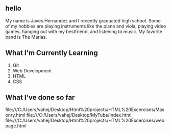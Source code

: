 ## hello 

My name is Javes Hernandez and I recently graduated high school. Some of my hobbies are playing instruments like the piano and viola, playing video games, hanging out with my bestfriend, and listening to music. My favorite band is The Marias. 

## What I'm Currently Learning

1. Git 
2. Web Development
3. HTML
4. CSS

## What I've done so far 

file:///C:/Users/vahej/Desktop/Html%20projects/HTML%20Excercises/Masonry.html
file:///C:/Users/vahej/Desktop/MyTube/index.html
file:///C:/Users/vahej/Desktop/Html%20projects/HTML%20Excercises/webpage.html